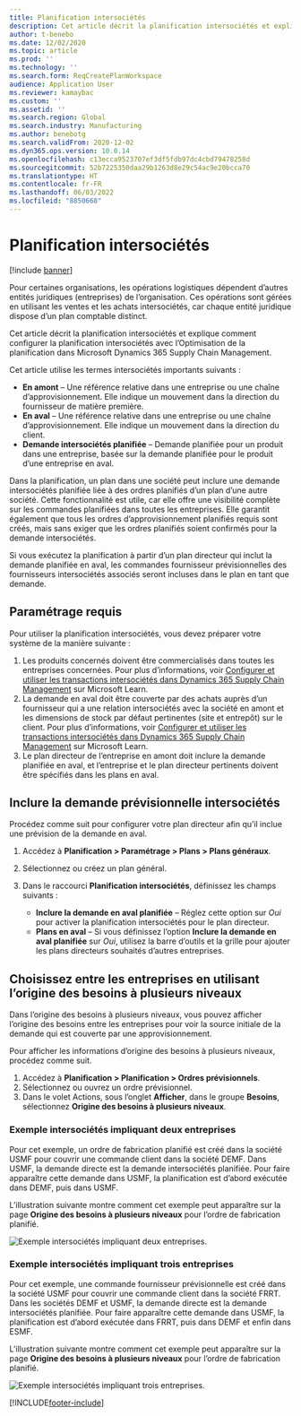 ```yaml
---
title: Planification intersociétés
description: Cet article décrit la planification intersociétés et explique comment configurer la planification intersociétés avec l’Optimisation de la planification dans Microsoft Dynamics 365 Supply Chain Management.
author: t-benebo
ms.date: 12/02/2020
ms.topic: article
ms.prod: ''
ms.technology: ''
ms.search.form: ReqCreatePlanWorkspace
audience: Application User
ms.reviewer: kamaybac
ms.custom: ''
ms.assetid: ''
ms.search.region: Global
ms.search.industry: Manufacturing
ms.author: benebotg
ms.search.validFrom: 2020-12-02
ms.dyn365.ops.version: 10.0.14
ms.openlocfilehash: c13ecca9523707ef3df5fdb97dc4cbd79478258d
ms.sourcegitcommit: 52b7225350daa29b1263d8e29c54ac9e20bcca70
ms.translationtype: HT
ms.contentlocale: fr-FR
ms.lasthandoff: 06/03/2022
ms.locfileid: "8850668"
---
```

# <a name="intercompany-planning"></a>Planification intersociétés

[!include [banner](../../includes/banner.md)]

Pour certaines organisations, les opérations logistiques dépendent d’autres entités juridiques (entreprises) de l’organisation. Ces opérations sont gérées en utilisant les ventes et les achats intersociétés, car chaque entité juridique dispose d’un plan comptable distinct.

Cet article décrit la planification intersociétés et explique comment configurer la planification intersociétés avec l’Optimisation de la planification dans Microsoft Dynamics 365 Supply Chain Management.

Cet article utilise les termes intersociétés importants suivants :

- **En amont** – Une référence relative dans une entreprise ou une chaîne d’approvisionnement. Elle indique un mouvement dans la direction du fournisseur de matière première.
- **En aval** – Une référence relative dans une entreprise ou une chaîne d’approvisionnement. Elle indique un mouvement dans la direction du client.
- **Demande intersociétés planifiée** – Demande planifiée pour un produit dans une entreprise, basée sur la demande planifiée pour le produit d’une entreprise en aval.

Dans la planification, un plan dans une société peut inclure une demande intersociétés planifiée liée à des ordres planifiés d’un plan d’une autre société. Cette fonctionnalité est utile, car elle offre une visibilité complète sur les commandes planifiées dans toutes les entreprises. Elle garantit également que tous les ordres d’approvisionnement planifiés requis sont créés, mais sans exiger que les ordres planifiés soient confirmés pour la demande intersociétés.

Si vous exécutez la planification à partir d’un plan directeur qui inclut la demande planifiée en aval, les commandes fournisseur prévisionnelles des fournisseurs intersociétés associés seront incluses dans le plan en tant que demande.

## <a name="required-setup"></a>Paramétrage requis

Pour utiliser la planification intersociétés, vous devez préparer votre système de la manière suivante :

1. Les produits concernés doivent être commercialisés dans toutes les entreprises concernées. Pour plus d’informations, voir [Configurer et utiliser les transactions intersociétés dans Dynamics 365 Supply Chain Management](/learn/modules/configure-use-intercompany-trade-dyn365-supply-chain-mgmt/) sur Microsoft Learn.
1. La demande en aval doit être couverte par des achats auprès d’un fournisseur qui a une relation intersociétés avec la société en amont et les dimensions de stock par défaut pertinentes (site et entrepôt) sur le client. Pour plus d’informations, voir [Configurer et utiliser les transactions intersociétés dans Dynamics 365 Supply Chain Management](/learn/modules/configure-use-intercompany-trade-dyn365-supply-chain-mgmt/) sur Microsoft Learn.
1. Le plan directeur de l’entreprise en amont doit inclure la demande planifiée en aval, et l’entreprise et le plan directeur pertinents doivent être spécifiés dans les plans en aval.

## <a name="include-planned-downstream-demand"></a>Inclure la demande prévisionnelle intersociétés

Procédez comme suit pour configurer votre plan directeur afin qu’il inclue une prévision de la demande en aval.

1. Accédez à **Planification \> Paramétrage \> Plans \> Plans généraux**.
1. Sélectionnez ou créez un plan général.
1. Dans le raccourci **Planification intersociétés**, définissez les champs suivants :

    - **Inclure la demande en aval planifiée** – Réglez cette option sur *Oui* pour activer la planification intersociétés pour le plan directeur.
    - **Plans en aval** – Si vous définissez l’option **Inclure la demande en aval planifiée** sur *Oui*, utilisez la barre d’outils et la grille pour ajouter les plans directeurs souhaités d’autres entreprises.

## <a name="peg-across-companies-by-using-multilevel-pegging"></a>Choisissez entre les entreprises en utilisant l’origine des besoins à plusieurs niveaux

Dans l’origine des besoins à plusieurs niveaux, vous pouvez afficher l’origine des besoins entre les entreprises pour voir la source initiale de la demande qui est couverte par une approvisionnement.

Pour afficher les informations d’origine des besoins à plusieurs niveaux, procédez comme suit.

1. Accédez à **Planification \> Planification \> Ordres prévisionnels**.
1. Sélectionnez ou ouvrez un ordre prévisionnel.
1. Dans le volet Actions, sous l’onglet **Afficher**, dans le groupe **Besoins**, sélectionnez **Origine des besoins à plusieurs niveaux**.

### <a name="intercompany-example-that-involves-two-companies"></a>Exemple intersociétés impliquant deux entreprises

Pour cet exemple, un ordre de fabrication planifié est créé dans la société USMF pour couvrir une commande client dans la société DEMF. Dans USMF, la demande directe est la demande intersociétés planifiée. Pour faire apparaître cette demande dans USMF, la planification est d’abord exécutée dans DEMF, puis dans USMF.

L’illustration suivante montre comment cet exemple peut apparaître sur la page **Origine des besoins à plusieurs niveaux** pour l’ordre de fabrication planifié.

![Exemple intersociétés impliquant deux entreprises.](media/IntercompanyPlanning1.png)

### <a name="intercompany-example-that-involves-three-companies"></a>Exemple intersociétés impliquant trois entreprises

Pour cet exemple, une commande fournisseur prévisionnelle est créé dans la société USMF pour couvrir une commande client dans la société FRRT. Dans les sociétés DEMF et USMF, la demande directe est la demande intersociétés planifiée. Pour faire apparaître cette demande dans USMF, la planification est d’abord exécutée dans FRRT, puis dans DEMF et enfin dans ESMF.

L’illustration suivante montre comment cet exemple peut apparaître sur la page **Origine des besoins à plusieurs niveaux** pour l’ordre de fabrication planifié.

![Exemple intersociétés impliquant trois entreprises.](media/IntercompanyPlanning2.png)


[!INCLUDE[footer-include](../../../includes/footer-banner.md)]